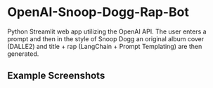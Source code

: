 # OpenAI-Snoop-Dogg-Rap-Bot
Python Streamlit web app utilizing the OpenAI API. The user enters a prompt and then in the style of Snoop Dogg an original album cover (DALLE2) and title + rap (LangChain + Prompt Templating) are then generated.

## Example Screenshots

